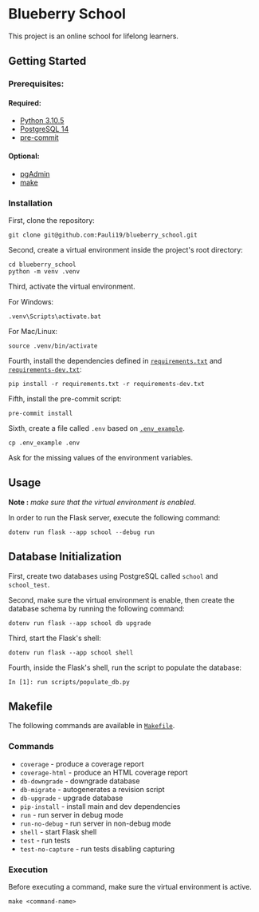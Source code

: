 # Blueberry School

This project is an online school for lifelong learners.

## Getting Started

### Prerequisites:

#### Required:

- [Python 3.10.5](https://www.python.org/downloads/)
- [PostgreSQL 14](https://www.postgresql.org/download/)
- [pre-commit](https://pre-commit.com/)

#### Optional:

- [pgAdmin](https://www.pgadmin.org/download/)
- [make](https://www.gnu.org/software/make/)

### Installation

First, clone the repository:

```
git clone git@github.com:Pauli19/blueberry_school.git
```

Second, create a virtual environment inside the project's root directory:

```
cd blueberry_school
python -m venv .venv
```
Third, activate the virtual environment.

For Windows:

```
.venv\Scripts\activate.bat
```

For Mac/Linux:

```
source .venv/bin/activate
```

Fourth, install the dependencies defined in [`requirements.txt`](./requirements.txt) and [`requirements-dev.txt`](./requirements-dev.txt):

```
pip install -r requirements.txt -r requirements-dev.txt
```

Fifth, install the pre-commit script:

```
pre-commit install
```

Sixth, create a file called `.env` based on [`.env_example`](./.env_example).

```
cp .env_example .env
```

Ask for the missing values of the environment variables.

## Usage

**Note :** _make sure that the virtual environment is enabled_.

In order to run the Flask server, execute the following command:

```
dotenv run flask --app school --debug run
```

## Database Initialization

First, create two databases using PostgreSQL called `school` and `school_test`.

Second, make sure the virtual environment is enable, then create the database
schema by running the following command:

```
dotenv run flask --app school db upgrade
```

Third, start the Flask's shell:

```
dotenv run flask --app school shell
```

Fourth, inside the Flask's shell, run the script to populate the database:

```
In [1]: run scripts/populate_db.py
```


## Makefile

The following commands are available in [`Makefile`](./Makefile).

### Commands

* `coverage` - produce a coverage report
* `coverage-html` - produce an HTML coverage report
* `db-downgrade` - downgrade database
* `db-migrate` - autogenerates a revision script
* `db-upgrade` - upgrade database
* `pip-install` - install main and dev dependencies
* `run` - run server in debug mode
* `run-no-debug` - run server in non-debug mode
* `shell` - start Flask shell
* `test` - run tests
* `test-no-capture` - run tests disabling capturing

### Execution

Before executing a command, make sure the virtual environment is active.

```
make <command-name>
```
